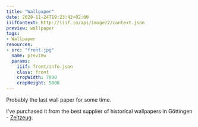 ```yaml
---
title: "Wallpaper"
date: 2020-11-24T19:23:42+02:00
iiifContext: http://iiif.io/api/image/2/context.json
preview: wallpaper
tags:
- Wallpaper
resources:
- src: "front.jpg"
  name: preview
  params:
    iiif: front/info.json
    class: front
    cropWidth: 7000
    cropHeight: 5000
---
```

Probably the last wall paper for some time.

I've purchased it from the best supplier of historical wallpapers in Göttingen - [Zeitzeug](http://zeitzeug.de/).
